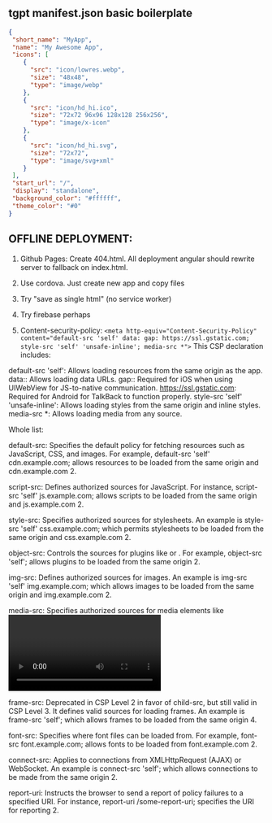 ## tgpt manifest.json basic boilerplate

```json
{
 "short_name": "MyApp",
 "name": "My Awesome App",
 "icons": [
    {
      "src": "icon/lowres.webp",
      "size": "48x48",
      "type": "image/webp"
    },
    {
      "src": "icon/hd_hi.ico",
      "size": "72x72 96x96 128x128 256x256",
      "type": "image/x-icon"
    },
    {
      "src": "icon/hd_hi.svg",
      "size": "72x72",
      "type": "image/svg+xml"
    }
 ],
 "start_url": "/",
 "display": "standalone",
 "background_color": "#ffffff",
 "theme_color": "#0"
}
```


## OFFLINE DEPLOYMENT:
1. Github Pages:
Create 404.html. All deployment angular should rewrite server to fallback on index.html.

2. Use cordova. Just create new app and copy files

3. Try "save as single html" (no service worker)

4. Try firebase perhaps

5. Content-security-policy:
`<meta http-equiv="Content-Security-Policy" content="default-src 'self' data: gap: https://ssl.gstatic.com; style-src 'self' 'unsafe-inline'; media-src *">`
This CSP declaration includes:

default-src 'self': Allows loading resources from the same origin as the app.
data:: Allows loading data URLs.
gap:: Required for iOS when using UIWebView for JS-to-native communication.
https://ssl.gstatic.com: Required for Android for TalkBack to function properly.
style-src 'self' 'unsafe-inline': Allows loading styles from the same origin and inline styles.
media-src *: Allows loading media from any source.

Whole list:

default-src: Specifies the default policy for fetching resources such as JavaScript, CSS, and images. For example, default-src 'self' cdn.example.com; allows resources to be loaded from the same origin and cdn.example.com 2.

script-src: Defines authorized sources for JavaScript. For instance, script-src 'self' js.example.com; allows scripts to be loaded from the same origin and js.example.com 2.

style-src: Specifies authorized sources for stylesheets. An example is style-src 'self' css.example.com; which permits stylesheets to be loaded from the same origin and css.example.com 2.

object-src: Controls the sources for plugins like <object> or <embed>. For example, object-src 'self'; allows plugins to be loaded from the same origin 2.

img-src: Defines authorized sources for images. An example is img-src 'self' img.example.com; which allows images to be loaded from the same origin and img.example.com 2.

media-src: Specifies authorized sources for media elements like <video> and <audio>. For instance, media-src media.example.com; allows media to be loaded from media.example.com 2.

frame-src: Deprecated in CSP Level 2 in favor of child-src, but still valid in CSP Level 3. It defines valid sources for loading frames. An example is frame-src 'self'; which allows frames to be loaded from the same origin 4.

font-src: Specifies where font files can be loaded from. For example, font-src font.example.com; allows fonts to be loaded from font.example.com 2.

connect-src: Applies to connections from XMLHttpRequest (AJAX) or WebSocket. An example is connect-src 'self'; which allows connections to be made from the same origin 2.

report-uri: Instructs the browser to send a report of policy failures to a specified URI. For instance, report-uri /some-report-uri; specifies the URI for reporting 2.
